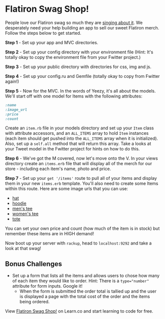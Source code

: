# Flatiron Swag Shop!

People love our Flatiron swag so much they are [singing about it](https://docs.google.com/a/flatironschool.com/file/d/0B_qWLnYbXOdPS2tMbHVpOG1GUVE/edit). We desperately need your help building an app to sell our sweet Flatiron merch. Follow the steps below to get started.

**Step 1** - Set up your app and MVC directories.

**Step 2** - Set up your config directory with your environment file (Hint: It's totally okay to copy the environment file from your Fwitter project.)

**Step 3** - Set up your public directory with directories for css, img and js.

**Step 4** - Set up your config.ru and Gemfile (totally okay to copy from Fwitter again!)

**Step 5** - Now for the MVC. In the words of Yeezy, it's all about the models. We'll start off with one model for Items with the following attributes:

```ruby
:name
:image_url 
:price
:count
```

Create an `item.rb` file in your models directory and set up your `Item` class with attribute accessors, and an `ALL_ITEMS` array to hold `Item` instances (each item should get pushed into the `ALL_ITEMS` array when it is initialized). Also, set up a `self.all` method that will return this array. Take a looks at your Tweet model in the Fwitter project for hints on how to do this.

**Step 6** - We've got the M covered, now let's move onto the V. In your views directory create an `items.erb` file that will display all of the merch for our store - including each item's name, photo and price.

**Step 7** - Set up your `get '/items'` route to pull all of your items and display them in your new `items.erb` template. You'll also need to create some Items within this route. Here are some image urls that you can use:

+ [hat](https://s3.amazonaws.com/after-school-assets/flatiron-swag-store-lab/flatiron_hat.jpg)
+ [hoodie](https://s3.amazonaws.com/after-school-assets/flatiron-swag-store-lab/flatiron_hoodie.jpg)
+ [men's tee](https://s3.amazonaws.com/after-school-assets/flatiron-swag-store-lab/flatiron_tee_m.jpg)
+ [women's tee](https://s3.amazonaws.com/after-school-assets/flatiron-swag-store-lab/flatiron_tee_w.jpg)
+ [tote](https://s3.amazonaws.com/after-school-assets/flatiron-swag-store-lab/flatiron_tote.jpg)

You can set your own price and count (how much of the item is in stock) but remember these items are in HIGH demand! 

Now boot up your server with `rackup`, head to `localhost:9292` and take a look at that swag!

## Bonus Challenges
+ Set up a form that lists all the items and allows users to chose how many of each item they would like to order. Hint: There is a `type="number"` attribute for form inputs. Google it! 
  * When the form is submitted the order total is tallied up and the user is displayed a page with the total cost of the order and the items being ordered.

<p data-visibility='hidden'>View <a href='https://learn.co/lessons/hs-flatiron-swag-store-day01' title='Flatiron Swag Shop!'>Flatiron Swag Shop!</a> on Learn.co and start learning to code for free.</p>
